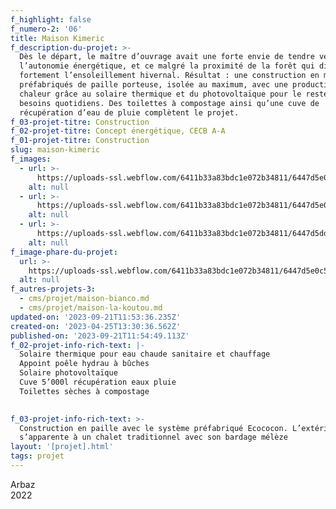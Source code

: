```yaml
---
f_highlight: false
f_numero-2: '06'
title: Maison Kimeric
f_description-du-projet: >-
  Dès le départ, le maître d’ouvrage avait une forte envie de tendre vers
  l’autonomie énergétique, et ce malgré la proximité de la forêt qui diminue
  fortement l’ensoleillement hivernal. Résultat : une construction en modules
  préfabriqués de paille porteuse, isolée au maximum, avec une production de
  chaleur grâce au solaire thermique et du photovoltaïque pour le reste des
  besoins quotidiens. Des toilettes à compostage ainsi qu’une cuve de
  récupération d’eau de pluie complètent le projet.
f_03-projet-titre: Construction
f_02-projet-titre: Concept énergétique, CECB A-A
f_01-projet-titre: Construction
slug: maison-kimeric
f_images:
  - url: >-
      https://uploads-ssl.webflow.com/6411b33a83bdc1e072b34811/6447d5e0d1227f0eea54cb04_DSC_1391.jpg
    alt: null
  - url: >-
      https://uploads-ssl.webflow.com/6411b33a83bdc1e072b34811/6447d5e0c5521456e8d6dd35_DSC_1393.jpg
    alt: null
  - url: >-
      https://uploads-ssl.webflow.com/6411b33a83bdc1e072b34811/6447d5dd523892e91d556c09_DSC_1397.jpg
    alt: null
f_image-phare-du-projet:
  url: >-
    https://uploads-ssl.webflow.com/6411b33a83bdc1e072b34811/6447d5e0c5521456e8d6dd35_DSC_1393.jpg
  alt: null
f_autres-projets-3:
  - cms/projet/maison-bianco.md
  - cms/projet/maison-la-koutou.md
updated-on: '2023-09-21T11:53:36.235Z'
created-on: '2023-04-25T13:30:36.562Z'
published-on: '2023-09-21T11:54:49.113Z'
f_02-projet-info-rich-text: |-
  Solaire thermique pour eau chaude sanitaire et chauffage  
  Appoint poêle hydrau à bûches  
  Solaire photovoltaïque  
  Cuve 5’000l récupération eaux pluie  
  Toilettes sèches à compostage

  ‍
f_03-projet-info-rich-text: >-
  Construction en paille avec le système préfabriqué Ecococon. L’extérieur
  s’apparente à un chalet traditionnel avec son bardage mélèze
layout: '[projet].html'
tags: projet
---
```


Arbaz  
2022

‍
